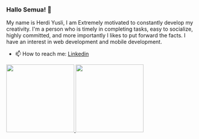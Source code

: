 ### Hallo Semua! 👋


My name is Herdi Yusli, I am Extremely motivated to constantly develop my creativity. I'm a person who is timely in completing tasks, easy to socialize, highly committed, and more importantly I likes to put forward the facts. I have an interest in web development and mobile development.
- 📫 How to reach me: [Linkedin](https://www.linkedin.com/in/herdi-yusli/) 


<p align="left">
<a href="https://github.com/gilangadhan">
  <img height="180em" src="https://github-readme-stats-eight-theta.vercel.app/api?username=herdiyusli&show_icons=true&theme=algolia&include_all_commits=true&count_private=true"/>
  <img height="180em" src="https://github-readme-stats-eight-theta.vercel.app/api/top-langs/?username=herdiyusli&layout=compact&langs_count=8&theme=algolia"/>
</a>
</p>
